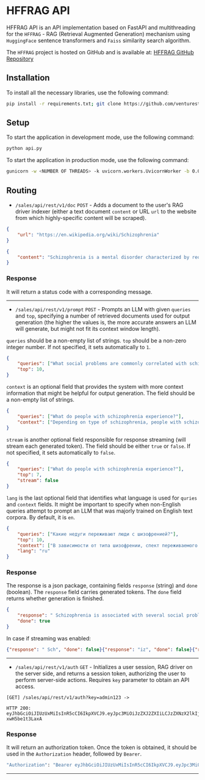 # HFFRAG API

HFFRAG API is an API implementation based on FastAPI and multithreading for the `HFFRAG` - RAG (Retrieval Augmented Generation) mechanism using `HuggingFace` sentence transformers and `Faiss` similarity search algorithm.

The `HFFRAG` project is hosted on GitHub and is available at: [HFFRAG GitHub Repository](https://github.com/venturestranger/hffrag)

## Installation
To install all the necessary libraries, use the following command:
```bash
pip install -r requirements.txt; git clone https://github.com/venturestranger/hffrag
```

## Setup
To start the application in development mode, use the following command:
```bash
python api.py
```
To start the application in production mode, use the following command:
```bash
gunicorn -w <NUMBER OF THREADS> -k uvicorn.workers.UvicornWorker -b 0.0.0.0:<PORT> api:gunicorn_factory
```

## Routing
- `/sales/api/rest/v1/doc` `POST` - Adds a document to the user's RAG driver indexer (either a text document `content` or URL `url` to the website from which highly-specific content will be scraped).
```json
{
    "url": "https://en.wikipedia.org/wiki/Schizophrenia"
}
```
```json
{
    "content": "Schizophrenia is a mental disorder characterized by reoccurring episodes of psychosis..."
}
```

### Response
It will return a status code with a corresponding message.

---

- `/sales/api/rest/v1/prompt` `POST` - Prompts an LLM with given `queries` and `top`, specifying a number of retrieved documents used for output generation (the higher the values is, the more accurate answers an LLM will generate, but might not fit its context window length). 

`queries` should be a non-empty list of strings. `top` should be a non-zero integer number. If not specified, it sets automatically to `1`.
```json
{
    "queries": ["What social problems are commonly correlated with schizophrenia?", "How can schizophrenia be cured?"],
    "top": 10,
}
```
`context` is an optional field that provides the system with more context information that might be helpful for output generation. The field should be a non-empty list of strings.
```json
{
    "queries": ["What do people with schizophrenia experience?"],
    "context": ["Depending on type of schizophrenia, people with schizophrenia experience ..."]
}
```
`stream` is another optional field responsible for response streaming (will stream each generated token). The field should be either `true` or `false`. If not specified, it sets automatically to `false`.
```json
{
    "queries": ["What do people with schizophrenia experience?"],
    "top": 7,
    "stream": false
}
```
`lang` is the last optional field that identifies what language is used for `quries` and `context` fields. It might be important to specify when non-English queries attempt to prompt an LLM that was majorly trained on English text corpora. By default, it is `en`.
```json
{
    "queries": ["Какие недуги переживают люди с шизофренией?"],
    "top": 10,
    "context": ["В зависимости от типа шизофрении, спект переживаемого опыта может ..."],
    "lang": "ru"
}
```

### Response

The response is a json package, containing fields `response` (string) and `done` (boolean). The `response` field carries generated tokens. The `done` field returns whether generation is finished. 
```json
{
    "response": " Schizophrenia is associated with several social problems, including: social isolation and withdrawal, difficulties in forming and maintaining relationships, poor communication skills, and unemployment or underemployment",
    "done": true
}
```

In case if streaming was enabled:
```json
{"response": " Sch", "done": false}{"response": "iz", "done": false}{"response": "oph", "done": false}{"response": "ren", "done": false}{"response": "ia", "done": false}{"response": " is", "done": false}...
```

---

- `/sales/api/rest/v1/auth` `GET` - Initializes a user session, RAG driver on the server side, and returns a session token, authorizing the user to perform server-side actions. Requires `key` parameter to obtain an API access.
```
[GET] /sales/api/rest/v1/auth?key=admin123 ->

HTTP 200:
eyJhbGciOiJIUzUxMiIsInR5cCI6IkpXVCJ9.eyJpc3MiOiJzZXJ2ZXIiLCJzZXNzX2lkIjoyMjM0NzIxMDYxNTUxMzYzfQ.FzaeHugT0SrAGraLvopFmEV3D_nU_qQz5pnhgGq440rrcXOlBsQuXip2OQ0ppQq7qD5TD5cB-xwH5be1t3LaxA
```

### Response
It will return an authorization token. Once the token is obtained, it should be used in the `Authorization` header, followed by `Bearer`.
```bash
"Authorization": "Bearer eyJhbGciOiJIUzUxMiIsInR5cCI6IkpXVCJ9.eyJpc3MiOiJzZXJ2ZXIiLCJzZXNzX2lkIjoyMjM0NzIxMDYxNTUxMzYzfQ.FzaeHugT0SrAGraLvopFmEV3D_nU_qQz5pnhgGq440rrcXOlBsQuXip2OQ0ppQq7qD5TD5cB-xwH5be1t3LaxA"
```

---
